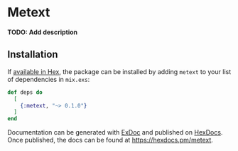 # Metext

**TODO: Add description**

## Installation

If [available in Hex](https://hex.pm/docs/publish), the package can be installed
by adding `metext` to your list of dependencies in `mix.exs`:

```elixir
def deps do
  [
    {:metext, "~> 0.1.0"}
  ]
end
```

Documentation can be generated with [ExDoc](https://github.com/elixir-lang/ex_doc)
and published on [HexDocs](https://hexdocs.pm). Once published, the docs can
be found at <https://hexdocs.pm/metext>.

